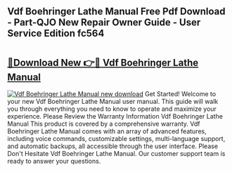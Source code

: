 ## Vdf Boehringer Lathe Manual Free Pdf Download - Part-QJO New Repair Owner Guide - User Service Edition fc564

# <h2><a href="http://bc84797.oget.top/?id=Vdf+Boehringer+Lathe+Manual">🔗Download New 👉🔴 Vdf Boehringer Lathe Manual</a></h2>

[![Vdf Boehringer Lathe Manual new download](https://i.imgur.com/5g1atiW.png)](http://bc84797.oget.top/?id=Vdf+Boehringer+Lathe+Manual)
Get Started! Welcome to your new Vdf Boehringer Lathe Manual user manual. This guide will walk you through everything you need to know to operate and maximize your experience. Please Review the Warranty Information Vdf Boehringer Lathe Manual This product is covered by a comprehensive warranty. Vdf Boehringer Lathe Manual comes with an array of advanced features, including voice commands, customizable settings, multi-language support, and automatic backups, all accessible through the user interface. Please Don't Hesitate Vdf Boehringer Lathe Manual. Our customer support team is ready to answer your questions.
